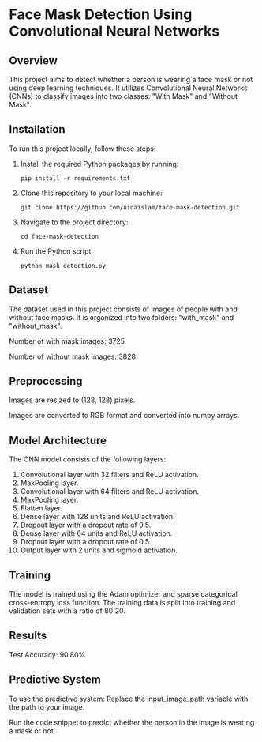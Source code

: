 
# Face Mask Detection Using Convolutional Neural Networks

## Overview
This project aims to detect whether a person is wearing a face mask or not using deep learning techniques. It utilizes Convolutional Neural Networks (CNNs) to classify images into two classes: "With Mask" and "Without Mask".

## Installation
To run this project locally, follow these steps:

1. Install the required Python packages by running:

   `pip install -r requirements.txt`
3. Clone this repository to your local machine:

   `git clone https://github.com/nidaislam/face-mask-detection.git`
5. Navigate to the project directory:

   `cd face-mask-detection`
7. Run the Python script:

   `python mask_detection.py`

## Dataset
The dataset used in this project consists of images of people with and without face masks. It is organized into two folders: "with_mask" and "without_mask".

Number of with mask images: 3725

Number of without mask images: 3828

## Preprocessing
Images are resized to (128, 128) pixels.

Images are converted to RGB format and converted into numpy arrays.

## Model Architecture
The CNN model consists of the following layers:

1. Convolutional layer with 32 filters and ReLU activation.
2. MaxPooling layer.
3. Convolutional layer with 64 filters and ReLU activation.
4. MaxPooling layer.
5. Flatten layer.
6. Dense layer with 128 units and ReLU activation.
7. Dropout layer with a dropout rate of 0.5.
8. Dense layer with 64 units and ReLU activation.
9. Dropout layer with a dropout rate of 0.5.
10. Output layer with 2 units and sigmoid activation.

## Training
The model is trained using the Adam optimizer and sparse categorical cross-entropy loss function. The training data is split into training and validation sets with a ratio of 80:20.

## Results
Test Accuracy: 90.80%

## Predictive System
To use the predictive system:
Replace the input_image_path variable with the path to your image.

Run the code snippet to predict whether the person in the image is wearing a mask or not.
